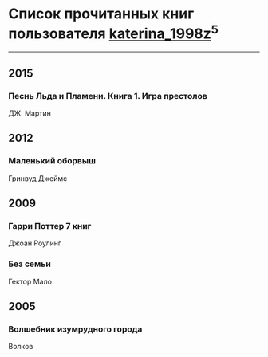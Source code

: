 # Список прочитанных книг пользователя [katerina_1998z](http://vk.com/id228478259)<sup>5</sup>
---

## 2015

### Песнь Льда и Пламени. Книга 1. Игра престолов
ДЖ. Мартин



## 2012

### Маленький оборвыш
Гринвуд Джеймс



## 2009

### Гарри Поттер 7 книг
Джоан Роулинг


### Без семьи
Гектор  Мало



## 2005

### Волшебник изумрудного города
Волков



